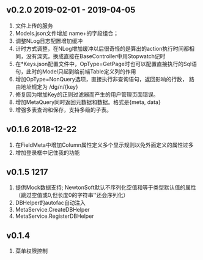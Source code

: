 ﻿## v0.2.0 2019-02-01 - 2019-04-05
1. 文件上传的服务
2. Models.json文件增加 name+的字段组合；
3. 调整NLog日志配置增加缓冲
4. 计时方式调整，在NLog增加缓冲以后很奇怪的是算出的action执行时间都相同，没有深究，换成直接在BaseController中用Stopwatch记时
5. 在*Keys.json配置文件中，OpType=GetPage时也可以配置直接执行的Sql语句，此时的Model只起到给前端Table定义列的作用
6. 增加OpType=NonQuery选项，直接执行非查询语句，返回影响的行数， 路由地址规定为 /dg/n/{key}
7. 修复因为增加Key的正则过滤器而产生的用户管理页面错误。
8. 增加MetaQuery同时返回元数据和数据。格式是{meta, data}
9. 增强多表查询和保存，支持多级的子表。

## v0.1.6 2018-12-22
1. 在FieldMeta中增加Column属性定义多个显示规则以免外面定义的属性过多
2. 增加登录框中记住我的功能

## v0.1.5 1217
1. 提供Mock数据支持; NewtonSoft默认不序列化空值和等于类型默认值的属性（跳过空值或0,但长度0的字符串''还会序列化）
2. DBHelper的autofac自动注入
3. MetaService.CreateDBHelper
4. MetaService.RegisterDBHelper
      
## v0.1.4 
1. 菜单权限控制